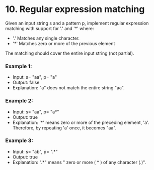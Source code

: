 # 10. Regular expression matching

Given an input string s and a pattern p, implement regular expression matching with support for '.' and '*' where:

* '.' Matches any single character.
* '*' Matches zero or more of the previous element

The matching should cover the entire input string (not partial).


### Example 1:
* Input: s= "aa", p= "a"
* Output: false
* Explanation: "a" does not match the entire string "aa".

### Example 2:
* Input: s= "aa", p= "a*"
* Output: true
* Explanation: '*' means zero or more of the preceding element, 'a'. Therefore, by repeating 'a' once, it becomes "aa".

### Example 3:
* Input: s= "ab", p= ".*"
* Output: true
* Explanation: ".*" means " zero or more ( * ) of any character (.)".

